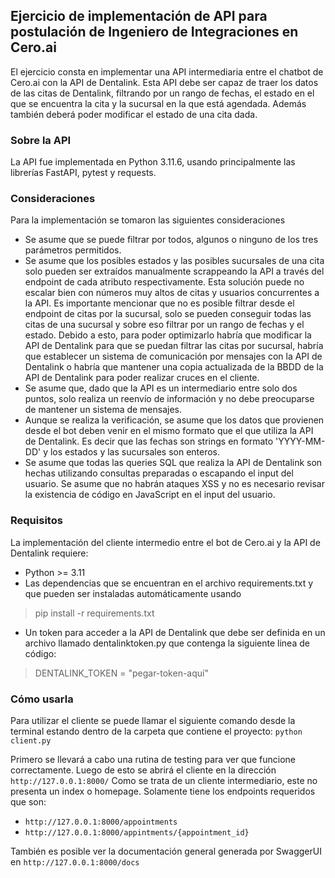 ## Ejercicio de implementación de API para postulación de Ingeniero de Integraciones en Cero.ai

El ejercicio consta en implementar una API intermediaria entre el chatbot de Cero.ai con la API de Dentalink. Esta API debe ser capaz de traer los datos de las citas de Dentalink, filtrando por un rango de fechas, el estado en el que se encuentra la cita y la sucursal en la que está agendada. Además también deberá poder modificar el estado de una cita dada.

### Sobre la API

La API fue implementada en Python 3.11.6, usando principalmente las librerías FastAPI, pytest y requests.

### Consideraciones

Para la implementación se tomaron las siguientes consideraciones
* Se asume que se puede filtrar por todos, algunos o ninguno de los tres parámetros permitidos.
* Se asume que los posibles estados y las posibles sucursales de una cita solo pueden ser extraídos manualmente scrappeando la API a través del endpoint de cada atributo respectivamente. Esta solución puede no escalar bien con números muy altos de citas y usuarios concurrentes a la API. Es importante mencionar que no es posible filtrar desde el endpoint de citas por la sucursal, solo se pueden conseguir todas las citas de una sucursal y sobre eso filtrar por un rango de fechas y el estado. Debido a esto, para poder optimizarlo habría que modificar la API de Dentalink para que se puedan filtrar las citas por sucursal, habría que establecer un sistema de comunicación por mensajes con la API de Dentalink o habría que mantener una copia actualizada de la BBDD de la API de Dentalink para poder realizar cruces en el cliente.
* Se asume que, dado que la API es un intermediario entre solo dos puntos, solo realiza un reenvío de información y no debe preocuparse de mantener un sistema de mensajes.
* Aunque se realiza la verificación, se asume que los datos que provienen desde el bot deben venir en el mismo formato que el que utiliza la API de Dentalink. Es decir que las fechas son strings en formato 'YYYY-MM-DD' y los estados y las sucursales son enteros.
* Se asume que todas las queries SQL que realiza la API de Dentalink son hechas utilizando consultas preparadas o escapando el input del usuario. Se asume que no habrán ataques XSS y no es necesario revisar la existencia de código en JavaScript en el input del usuario.

### Requisitos

La implementación del cliente intermedio entre el bot de Cero.ai y la API de Dentalink requiere:
* Python >= 3.11
* Las dependencias que se encuentran en el archivo requirements.txt y que pueden ser instaladas automáticamente usando
>pip install -r requirements.txt

* Un token para acceder a la API de Dentalink que debe ser definida en un archivo llamado dentalinktoken.py que contenga la siguiente linea de código:
>DENTALINK_TOKEN = "pegar-token-aquí"
### Cómo usarla

Para utilizar el cliente se puede llamar el siguiente comando desde la terminal estando dentro de la carpeta que contiene el proyecto:
```python client.py```

Primero se llevará a cabo una rutina de testing para ver que funcione correctamente. Luego de esto se abrirá el cliente en la dirección
```http://127.0.0.1:8000/```
Como se trata de un cliente intermediario, este no presenta un index o homepage. Solamente tiene los endpoints requeridos que son:
* ```http://127.0.0.1:8000/appointments```
* ```http://127.0.0.1:8000/appintments/{appointment_id}```

También es posible ver la documentación general generada por SwaggerUI en ```http://127.0.0.1:8000/docs```
